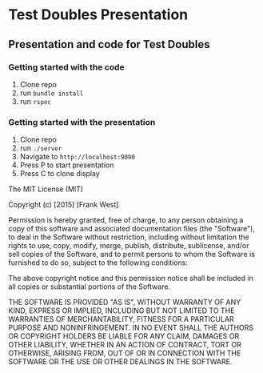 # Test Doubles Presentation

## Presentation and code for Test Doubles

### Getting started with the code

1. Clone repo
2. run ```bundle install```
3. run ```rspec```

### Getting started with the presentation

1. Clone repo
2. run ```./server```
3. Navigate to ```http://localhost:9090```
4. Press P to start presentation
5. Press C to clone display


The MIT License (MIT)

Copyright (c) [2015] [Frank West]

Permission is hereby granted, free of charge, to any person obtaining a copy
of this software and associated documentation files (the "Software"), to deal
in the Software without restriction, including without limitation the rights
to use, copy, modify, merge, publish, distribute, sublicense, and/or sell
copies of the Software, and to permit persons to whom the Software is
furnished to do so, subject to the following conditions:

The above copyright notice and this permission notice shall be included in all
copies or substantial portions of the Software.

THE SOFTWARE IS PROVIDED "AS IS", WITHOUT WARRANTY OF ANY KIND, EXPRESS OR
IMPLIED, INCLUDING BUT NOT LIMITED TO THE WARRANTIES OF MERCHANTABILITY,
FITNESS FOR A PARTICULAR PURPOSE AND NONINFRINGEMENT. IN NO EVENT SHALL THE
AUTHORS OR COPYRIGHT HOLDERS BE LIABLE FOR ANY CLAIM, DAMAGES OR OTHER
LIABILITY, WHETHER IN AN ACTION OF CONTRACT, TORT OR OTHERWISE, ARISING FROM,
OUT OF OR IN CONNECTION WITH THE SOFTWARE OR THE USE OR OTHER DEALINGS IN THE
SOFTWARE.
